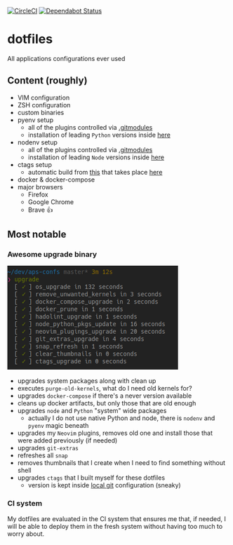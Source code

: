 [![CircleCI](https://circleci.com/gh/kornicameister/dotfiles/tree/master.svg?style=svg)](https://circleci.com/gh/kornicameister/dotfiles/tree/master)
[![Dependabot Status](https://api.dependabot.com/badges/status?host=github&repo=kornicameister/dotfiles)](https://dependabot.com)

# dotfiles

All applications configurations ever used

## Content (roughly)

- VIM configuration
- ZSH configuration
- custom binaries
- pyenv setup
  - all of the plugins controlled via [.gitmodules](./.gitmodules)
  - installation of leading `Python` versions inside [here](./install#L162)
- nodenv setup
  - all of the plugins controlled via [.gitmodules](./.gitmodules)
  - installation of leading `Node` versions inside [here](./install#L162)
- ctags setup
  - automatic build from [this](https://github.com/universal-ctags/ctags) that takes place
    [here](./.installer/install_ctags.sh)
- docker & docker-compose
- major browsers
  - Firefox
  - Google Chrome
  - Brave :+1:

## Most notable

### Awesome upgrade binary

![upgrade_output](.img/upgrade_bin.png)

- upgrades system packages along with clean up
- executes `purge-old-kernels`, what do I need old kernels for?
- upgrades `docker-compose` if there's a never version available
- cleans up docker artifacts, but only those that are old enough
- upgrades `node` and `Python` "system" wide packages
  - actually I do not use native Python and node, there is `nodenv` and `pyenv` magic beneath
- upgrades my `Neovim` plugins, removes old one and install those that were added previously (if needed)
- upgrades `git-extras`
- refreshes all `snap`
- removes thumbnails that I create when I need to find something without shell
- upgrades `ctags` that I built myself for these dotfiles
  - version is kept inside [local git](./gitconfig#L19) configuration (sneaky)

### CI system

My dotfiles are evaluated in the CI system that ensures me that, if needed, I will be able to
deploy them in the fresh system without having too much to worry about.

